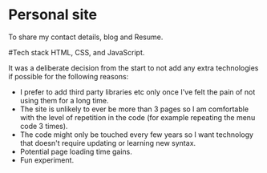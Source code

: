 # Personal site
To share my contact details, blog and Resume.

#Tech stack
HTML, CSS, and JavaScript. 

It was a deliberate decision from the start to not add any extra technologies if possible for the following reasons:

- I prefer to add third party libraries etc only once I've felt the pain of not using them for a long time.
- The site is unlikely to ever be more than 3 pages so I am comfortable with the level of repetition in the code (for example repeating the menu code 3 times).
- The code might only be touched every few years so I want technology that doesn't require updating or learning new syntax.
- Potential page loading time gains. 
- Fun experiment.

